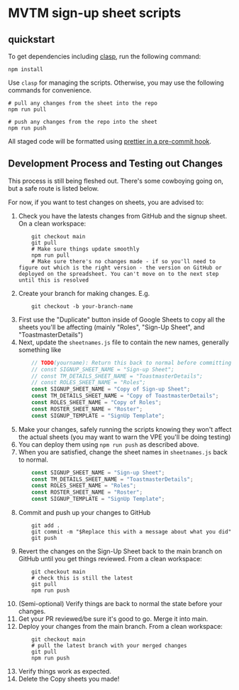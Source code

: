 # MVTM sign-up sheet scripts

## quickstart

To get dependencies including [clasp](https://github.com/google/clasp), run the
following command:

```
npm install
```

Use `clasp` for managing the scripts. Otherwise, you may use the following
commands for convenience.

```
# pull any changes from the sheet into the repo
npm run pull

# push any changes from the repo into the sheet
npm run push
```

All staged code will be formatted using [prettier in a pre-commit
hook](https://github.com/azz/pretty-quick#pre-commit-hook).


## Development Process and Testing out Changes

This process is still being fleshed out. There's some cowboying going on, but a safe route is listed below.

For now, if you want to test changes on sheets, you are advised to:

1. Check you have the latests changes from GitHub and the signup sheet. On a clean workspace:
    ```
        git checkout main
        git pull
        # Make sure things update smoothly
        npm run pull
        # Make sure there's no changes made - if so you'll need to figure out which is the right version - the version on GitHub or deployed on the spreadsheet. You can't move on to the next step until this is resolved
    ```
2. Create your branch for making changes. E.g.
    ```
        git checkout -b your-branch-name
    ```
3. First use the "Duplicate" button inside of Google Sheets to copy all the sheets you'll be affecting (mainly "Roles",
   "Sign-Up Sheet", and "ToastmasterDetails")
4. Next, update the `sheetnames.js` file to contain the new names, generally something like
    ```javascript
        // TODO(yourname): Return this back to normal before committing!
        // const SIGNUP_SHEET_NAME = "Sign-up Sheet";
        // const TM_DETAILS_SHEET_NAME = "ToastmasterDetails";
        // const ROLES_SHEET_NAME = "Roles";
        const SIGNUP_SHEET_NAME = "Copy of Sign-up Sheet";
        const TM_DETAILS_SHEET_NAME = "Copy of ToastmasterDetails";
        const ROLES_SHEET_NAME = "Copy of Roles";
        const ROSTER_SHEET_NAME = "Roster";
        const SIGNUP_TEMPLATE = "SignUp Template";
    ```
5. Make your changes, safely running the scripts knowing they won't affect the actual sheets (you may want to warn the
   VPE you'll be doing testing)
6. You can deploy them using `npm run push` as described above.
7. When you are satisfied, change the sheet names in `sheetnames.js` back to normal.
    ```javascript
        const SIGNUP_SHEET_NAME = "Sign-up Sheet";
        const TM_DETAILS_SHEET_NAME = "ToastmasterDetails";
        const ROLES_SHEET_NAME = "Roles";
        const ROSTER_SHEET_NAME = "Roster";
        const SIGNUP_TEMPLATE = "SignUp Template";
    ```
8. Commit and push up your changes to GitHub
    ```
        git add .
        git commit -m "$Replace this with a message about what you did"
        git push
    ```
9. Revert the changes on the Sign-Up Sheet back to the main branch on GitHub until you get things reviewed. From a clean
   workspace:
    ```
        git checkout main
        # check this is still the latest
        git pull
        npm run push
    ```
10. (Semi-optional) Verify things are back to normal the state before your changes.
11. Get your PR reviewed/be sure it's good to go. Merge it into main.
12. Deploy your changes from the main branch. From a clean workspace:
    ```
        git checkout main
        # pull the latest branch with your merged changes
        git pull
        npm run push
    ```
13. Verify things work as expected.
14. Delete the Copy sheets you made!

